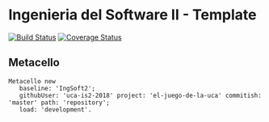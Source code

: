 # Ingenieria del Software II - Template

[![Build Status](https://travis-ci.org/uca-is2-2018/el-juego-de-la-uca.svg?branch=master)](https://travis-ci.org/uca-is2-2018/el-juego-de-la-uca)
[![Coverage Status](https://coveralls.io/repos/github/uca-is2-2018/el-juego-de-la-uca/badge.svg?branch=master)](https://coveralls.io/github/uca-is2-2018/el-juego-de-la-uca?branch=master)

## Metacello

```smalltalk
Metacello new
   baseline: 'IngSoft2';
   githubUser: 'uca-is2-2018' project: 'el-juego-de-la-uca' commitish: 'master' path: 'repository';
   load: 'development'.
```
